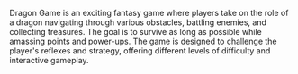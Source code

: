 Dragon Game is an exciting fantasy game where players take on the role of a dragon navigating through various obstacles, battling enemies, and collecting treasures. 
The goal is to survive as long as possible while amassing points and power-ups. 
The game is designed to challenge the player's reflexes and strategy, offering different levels of difficulty and interactive gameplay.
